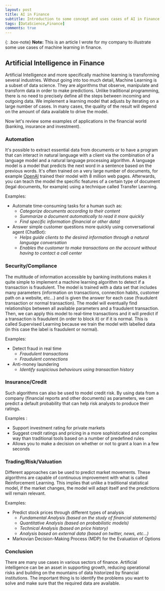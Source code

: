 ```yaml
---
layout: post
title: AI in Finance
subtitle: Introduction to some concept and uses cases of AI in Finance
tags: [DataScience,Finance]
comments: true
---
```


{: .box-note}
**Note:** This is an article I wrote for my company to illustrate some use cases of machine learning in finance. 

## Artificial Intelligence in Finance

Artificial Intelligence and more specifically machine learning is transforming several industries. Without going into too much detail, Machine Learning is a subset of data science. They are algorithms that observe, manipulate and transform data in order to make predictions. Unlike traditional programming, there is no need to precisely define all the steps between incoming and outgoing data. We implement a learning model that adjusts by iterating on a large number of cases.
In many cases, the quality of the result will depend on the amount of data available to drive the model.

Now let's review some examples of applications in the financial world (banking, insurance and investment).


### Automation

It's possible to extract essential data from documents or to have a program that can interact in natural language with a client via the combination of a language model and a natural language processing algorithm. A language model is a model that predicts the next word in a sentence based on the previous words. It's often trained on a very large number of documents, for example [OpenAI](https://openai.com/blog/better-language-models/) trained their model with 8 million web pages. Afterwards, you can teach the model the specific features of a certain type of document (legal documents, for example) using a technique called Transfer Learning.

Examples:
- Automate time-consuming tasks for a human such as:
    - *Categorize documents according to their content*
    - *Summarize a document automatically to read it more quickly*
    - *Find specific information (financial or other data)*       
- Answer simple customer questions more quickly using conversational agent (ChatBot):
    - *Helps guide clients to the desired information through a natural language conversation*
    - *Enables the customer to make transactions on the account without having to contact a call center*


### Security/Compliance

The multitude of information accessible by banking institutions makes it quite simple to implement a machine learning algorithm to detect if a transaction is fraudulent. The model is trained with a data set that includes many parameters (information on transactions, connection habits, customer path on a website, etc...) and is given the answer for each case (fraudulent transaction or normal transaction). The model will eventually find relationships between all available parameters and a fraudulent transaction. Then, we can apply this model to real-time transactions and it will predict if a transaction is fraudulent (in order to block it) or if it is normal. This is called Supervised Learning because we train the model with labelled data (in this case the label is fraudulent or normal).

Examples:
- Detect fraud in real time
    - *Fraudulent transactions*
    - *Fraudulent connections*
- Anti-money laundering
    - *Identify suspicious behaviours using transaction history*


### Insurance/Credit

Such algorithms can also be used to model credit risk.  By using data from a company (financial reports and other documents) as parameters, we can predict a default probability that can help risk analysts to produce their ratings.

Examples :
- Support investment rating for private markets
- Suggest credit ratings and pricing in a more sophisticated and complex way than traditional tools based on a number of predefined rules
- Allows you to make a decision on whether or not to grant a loan in a few seconds


### Trading/Risk/Valuation

Different approaches can be used to predict market movements. These algorithms are capable of continuous improvement with what is called Reinforcement Learning. This implies that unlike a traditional statistical model, if the market changes, the model will adapt itself and the predictions will remain relevant.

Examples:
- Predict stock prices through different types of analysis
    - *Fundamental Analysis (based on the study of financial statements)*
    - *Quantitative Analysis (based on probabilistic models)*
    - *Technical Analysis (based on price history)*
    - *Analysis based on external data (based on twitter, news, etc...)*
- Markovian Decision-Making Process (MDP) for the Evaluation of Options


### Conclusion

There are many use cases in various sectors of finance. Artificial intelligence can be an asset in supporting growth, reducing operational risks and building on the mountains of data historized by financial institutions. 
The important thing is to identify the problems you want to solve and make sure that the required data are available.
